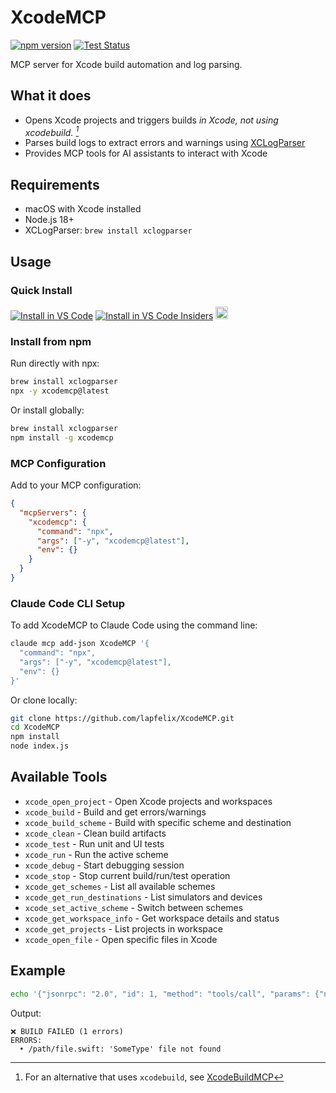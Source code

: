 # XcodeMCP

[![npm version](https://img.shields.io/npm/v/xcodemcp.svg)](https://www.npmjs.com/package/xcodemcp)
[![Test Status](https://github.com/lapfelix/XcodeMCP/actions/workflows/test.yml/badge.svg)](https://github.com/lapfelix/XcodeMCP/actions/workflows/test.yml)

MCP server for Xcode build automation and log parsing.

## What it does

- Opens Xcode projects and triggers builds _in Xcode, not using xcodebuild. [^1]_
- Parses build logs to extract errors and warnings using [XCLogParser](https://github.com/MobileNativeFoundation/XCLogParser)
- Provides MCP tools for AI assistants to interact with Xcode

[^1]: For an alternative that uses `xcodebuild`, see [XcodeBuildMCP](https://github.com/cameroncooke/XcodeBuildMCP)

## Requirements

- macOS with Xcode installed
- Node.js 18+
- XCLogParser: `brew install xclogparser`

## Usage

### Quick Install

[<img src="https://img.shields.io/badge/VS_Code-VS_Code?style=flat-square&label=Install%20Server&color=0098FF" alt="Install in VS Code">](https://insiders.vscode.dev/redirect/mcp/install?name=xcodemcp&config=%7B%22command%22%3A%22npx%22%2C%22args%22%3A%5B%22xcodemcp%40latest%22%5D%7D)
[<img alt="Install in VS Code Insiders" src="https://img.shields.io/badge/VS_Code_Insiders-VS_Code_Insiders?style=flat-square&label=Install%20Server&color=24bfa5">](https://insiders.vscode.dev/redirect/mcp/install?name=xcodemcp&config=%7B%22command%22%3A%22npx%22%2C%22args%22%3A%5B%22xcodemcp%40latest%22%5D%7D&quality=insiders)
[<img src="https://cursor.com/deeplink/mcp-install-dark.svg" height=20 alt="Install MCP Server">](https://cursor.com/install-mcp?name=XcodeMCP&config=eyJjb21tYW5kIjoibnB4IHhjb2RlbWNwQGxhdGVzdCIsImVudiI6e319)

### Install from npm

Run directly with npx:
```bash
brew install xclogparser
npx -y xcodemcp@latest
```

Or install globally:
```bash
brew install xclogparser
npm install -g xcodemcp
```

### MCP Configuration

Add to your MCP configuration:
```json
{
  "mcpServers": {
    "xcodemcp": {
      "command": "npx",
      "args": ["-y", "xcodemcp@latest"],
      "env": {}
    }
  }
}
```

### Claude Code CLI Setup

To add XcodeMCP to Claude Code using the command line:
```bash
claude mcp add-json XcodeMCP '{
  "command": "npx",
  "args": ["-y", "xcodemcp@latest"],
  "env": {}
}'
```

Or clone locally:
```bash
git clone https://github.com/lapfelix/XcodeMCP.git
cd XcodeMCP
npm install
node index.js
```

## Available Tools

- `xcode_open_project` - Open Xcode projects and workspaces
- `xcode_build` - Build and get errors/warnings  
- `xcode_build_scheme` - Build with specific scheme and destination
- `xcode_clean` - Clean build artifacts
- `xcode_test` - Run unit and UI tests
- `xcode_run` - Run the active scheme
- `xcode_debug` - Start debugging session
- `xcode_stop` - Stop current build/run/test operation
- `xcode_get_schemes` - List all available schemes
- `xcode_get_run_destinations` - List simulators and devices
- `xcode_set_active_scheme` - Switch between schemes
- `xcode_get_workspace_info` - Get workspace details and status
- `xcode_get_projects` - List projects in workspace
- `xcode_open_file` - Open specific files in Xcode

## Example

```bash
echo '{"jsonrpc": "2.0", "id": 1, "method": "tools/call", "params": {"name": "xcode_build", "arguments": {}}}' | node index.js
```

Output:
```
❌ BUILD FAILED (1 errors)
ERRORS:
  • /path/file.swift: 'SomeType' file not found
```
